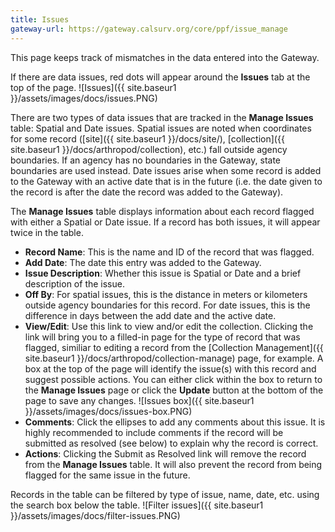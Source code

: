 ```yaml
---
title: Issues
gateway-url: https://gateway.calsurv.org/core/ppf/issue_manage
---
```

This page keeps track of mismatches in the data entered into the Gateway.

If there are data issues, red dots will appear around the **Issues** tab at the top of the page. ![Issues]({{ site.baseur1 }}/assets/images/docs/issues.PNG)

There are two types of data issues that are tracked in the **Manage Issues** table: Spatial and Date issues. Spatial issues are noted when coordinates for some record ([site]({{ site.baseur1 }}/docs/site/), [collection]({{ site.baseur1 }}/docs/arthropod/collection), etc.) fall outside agency boundaries. If an agency has no boundaries in the Gateway, state boundaries are used instead. Date issues arise when some record is added to the Gateway with an active date that is in the future (i.e. the date given to the record is after the date the record was added to the Gateway).

The **Manage Issues** table displays information about each record flagged with either a Spatial or Date issue. If a record has both issues, it will appear twice in the table.
* **Record Name**: This is the name and ID of the record that was flagged.
* **Add Date**: The date this entry was added to the Gateway.
* **Issue Description**: Whether this issue is Spatial or Date and a brief description of the issue.
* **Off By**: For spatial issues, this is the distance in meters or kilometers outside agency boundaries for this record. For date issues, this is the difference in days between the add date and the active date.
* **View/Edit**: Use this link to view and/or edit the collection. Clicking the link will bring you to a filled-in page for the type of record that was flagged, similiar to editing a record from the [Collection Management]({{ site.baseur1 }}/docs/arthropod/collection-manage) page, for example. A box at the top of the page will identify the issue(s) with this record and suggest possible actions. You can either click within the box to return to the **Manage Issues** page or click the **Update** button at the bottom of the page to save any changes.
![Issues box]({{ site.baseur1 }}/assets/images/docs/issues-box.PNG)
* **Comments**: Click the ellipses to add any comments about this issue. It is highly recommended to include comments if the record will be submitted as resolved (see below) to explain why the record is correct.
* **Actions**: Clicking the Submit as Resolved link will remove the record from the **Manage Issues** table. It will also prevent the record from being flagged for the same issue in the future.

Records in the table can be filtered by type of issue, name, date, etc. using the search box below the table.
![Filter issues]({{ site.baseur1 }}/assets/images/docs/filter-issues.PNG)
